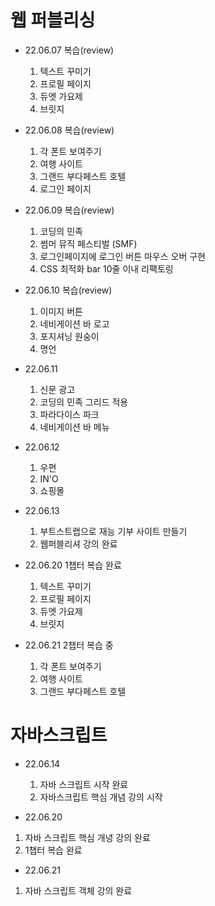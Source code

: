# 웹 퍼블리싱

- 22.06.07 복습(review)
  1. 텍스트 꾸미기
  2. 프로필 페이지
  3. 듀엣 가요제
  4. 브릿지


- 22.06.08 복습(review)
  1. 각 폰트 보여주기
  2. 여행 사이트
  3. 그랜드 부다페스트 호텔
  4. 로그인 페이지

- 22.06.09 복습(review)
  1. 코딩의 민족
  2. 썸머 뮤직 페스티벌 (SMF)
  3. 로그인페이지에 로그인 버튼 마우스 오버 구현
  4. CSS 최적화 bar 10줄 이내 리팩토링

- 22.06.10 복습(review)
  1. 이미지 버튼
  2. 네비게이션 바 로고 
  3. 포지셔닝 원숭이
  4. 명언

- 22.06.11
  1. 신문 광고
  2. 코딩의 민족 그리드 적용
  3. 파라다이스 파크
  4. 네비게이션 바 메뉴

- 22.06.12
  1. 우편
  2. IN'O
  3. 쇼핑몰

- 22.06.13
  1. 부트스트랩으로 재능 기부 사이트 만들기
  2. 웹퍼블리셔 강의 완료

- 22.06.20 1챕터 복습 완료
  1. 텍스트 꾸미기
  2. 프로필 페이지
  3. 듀엣 가요제
  4. 브릿지

- 22.06.21 2챕터 복습 중
  1. 각 폰트 보여주기
  2. 여행 사이트
  3. 그랜드 부다페스트 호텔


# 자바스크립트
- 22.06.14
  1. 자바 스크립트 시작 완료
  2. 자바스크립트 핵심 개념 강의 시작

- 22.06.20
1. 자바 스크립트 핵심 개녕 강의 완료
2. 1챕터 복습 완료

- 22.06.21
1. 자바 스크립트 객체 강의 완료